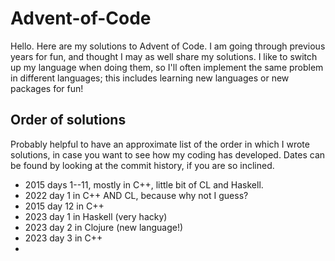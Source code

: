 # Advent-of-Code
Hello. Here are my solutions to Advent of Code. I am going through previous years for fun, and thought I may as well share my solutions. I like to switch up my language when doing them, so I'll often implement the same problem in different languages; this includes learning new languages or new packages for fun!

## Order of solutions

Probably helpful to have an approximate list of the order in which I wrote solutions, in case you want to see how my coding has developed.
Dates can be found by looking at the commit history, if you are so inclined. 

- 2015 days 1--11, mostly in C++, little bit of CL and Haskell. 
- 2022 day 1 in C++ AND CL, because why not I guess? 
- 2015 day 12 in C++ 
- 2023 day 1 in Haskell (very hacky)
- 2023 day 2 in Clojure (new language!)
- 2023 day 3 in C++
- 
